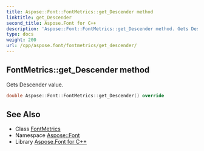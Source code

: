 ```yaml
---
title: Aspose::Font::FontMetrics::get_Descender method
linktitle: get_Descender
second_title: Aspose.Font for C++
description: 'Aspose::Font::FontMetrics::get_Descender method. Gets Descender value in C++.'
type: docs
weight: 200
url: /cpp/aspose.font/fontmetrics/get_descender/
---
```

## FontMetrics::get_Descender method


Gets Descender value.

```cpp
double Aspose::Font::FontMetrics::get_Descender() override
```

## See Also

* Class [FontMetrics](../)
* Namespace [Aspose::Font](../../)
* Library [Aspose.Font for C++](../../../)
